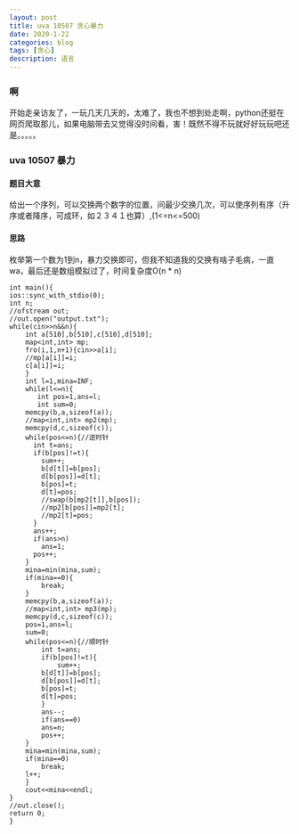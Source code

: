 ```yaml
---
layout: post
title: uva 10507 贪心暴力
date: 2020-1-22
categories: blog
tags: [贪心]
description: 语言
---
```

### 啊
开始走亲访友了，一玩几天几天的，太难了，我也不想到处走啊，python还挺在网页爬取那儿，如果电脑带去又觉得没时间看，害！既然不得不玩就好好玩玩吧还是。。。。。

### uva 10507 暴力

#### 题目大意
给出一个序列，可以交换两个数字的位置，问最少交换几次，可以使序列有序（升序或者降序，可成环，如２３４１也算）,(1<=n<=500)

#### 思路
枚举第一个数为1到n，暴力交换即可，但我不知道我的交换有啥子毛病，一直wa，最后还是数组模拟过了，时间复杂度O(n * n)




    int main(){
    ios::sync_with_stdio(0);
    int n;
    //ofstream out;
    //out.open("output.txt");
    while(cin>>n&&n){
        int a[510],b[510],c[510],d[510];
        map<int,int> mp;
        fro(i,1,n+1){cin>>a[i];
        //mp[a[i]]=i;
        c[a[i]]=i;
        }
        int l=1,mina=INF;
        while(l<=n){
           int pos=1,ans=l;
           int sum=0;
        memcpy(b,a,sizeof(a));
        //map<int,int> mp2(mp);
        memcpy(d,c,sizeof(c));
        while(pos<=n){//逆时针
          int t=ans;
          if(b[pos]!=t){
            sum++;
            b[d[t]]=b[pos];
            d[b[pos]]=d[t];
            b[pos]=t;
            d[t]=pos;
            //swap(b[mp2[t]],b[pos]);
            //mp2[b[pos]]=mp2[t];
            //mp2[t]=pos;
          }
          ans++;
          if(ans>n)
            ans=1;
          pos++;
        }
        mina=min(mina,sum);
        if(mina==0){
            break;
        }
        memcpy(b,a,sizeof(a));
        //map<int,int> mp3(mp);
        memcpy(d,c,sizeof(c));
        pos=1,ans=l;
        sum=0;
        while(pos<=n){//顺时针
            int t=ans;
            if(b[pos]!=t){
                sum++;
            b[d[t]]=b[pos];
            d[b[pos]]=d[t];
            b[pos]=t;
            d[t]=pos;
            }
            ans--;
            if(ans==0)
            ans=n;
            pos++;
        }
        mina=min(mina,sum);
        if(mina==0)
            break;
        l++;
        }
        cout<<mina<<endl;
    }
    //out.close();
    return 0;
    }









